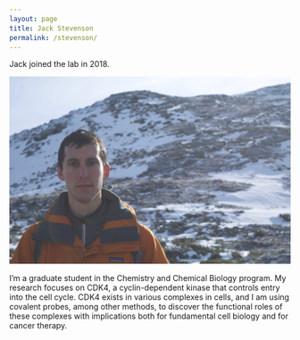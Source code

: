 ```yaml
---
layout: page
title: Jack Stevenson
permalink: /stevenson/
---
```

Jack joined the lab in 2018.

![Jack Stevenson pic](../img/jack.jpg)



I’m a graduate student in the Chemistry and Chemical Biology program. My research focuses on CDK4, a cyclin-dependent kinase that controls entry into the cell cycle. CDK4 exists in various complexes in cells, and I am using covalent probes, among other methods, to discover the functional roles of these complexes with implications both for fundamental cell biology and for cancer therapy.
